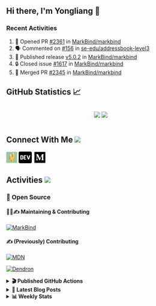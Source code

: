 ## Hi there, I'm Yongliang 👋

### Recent Activities

<!--START_SECTION:activity-->
1. 💪 Opened PR [#2361](https://github.com/MarkBind/markbind/pull/2361) in [MarkBind/markbind](https://github.com/MarkBind/markbind)
2. 🗣 Commented on [#156](https://github.com/se-edu/addressbook-level3/pull/156#issuecomment-1694600911) in [se-edu/addressbook-level3](https://github.com/se-edu/addressbook-level3)
3. 🚀 Published release [v5.0.2](https://github.com/MarkBind/markbind/releases/tag/v5.0.2) in [MarkBind/markbind](https://github.com/MarkBind/markbind)
4. 🔒 Closed issue [#1617](https://github.com/MarkBind/markbind/issues/1617) in [MarkBind/markbind](https://github.com/MarkBind/markbind)
5. 🎉 Merged PR [#2345](https://github.com/MarkBind/markbind/pull/2345) in [MarkBind/markbind](https://github.com/MarkBind/markbind)
<!--END_SECTION:activity-->

## GitHub Statistics :chart_with_upwards_trend:
<div align="center">
<div style="display: flex; align-items: center; justify-content: center;">

[![](https://github-readme-stats-tlylt.vercel.app/api?username=tlylt&show_icons=true&theme=tokyonight&hide_border=true&locale=en)](https://github.com/tlylt)
[![](https://github-readme-streak-stats.herokuapp.com/?user=tlylt&theme=tokyonight&hide_border=true)](https://github.com/tlylt)
</div>
</div>

## Connect With Me <img src="https://media.giphy.com/media/2wh5K5yE3ulp3xgYcG/giphy-downsized.gif" width="30">

<a href="https://www.yongliangliu.com/" target="_blank"><img align="center" src="static/site-icon.png" alt="yongliangliu.com" height="29" width="29" /></a>
<a href="https://dev.to/tlylt" target="_blank"><img align="center" src="static/dev-badge.svg" alt="dev.to/tlylt" height="35" width="35" /></a>
<a href="https://tlylt.medium.com" target="_blank"><img align="center" src="static/medium.png" alt="tlylt.medium.com" height="35" width="35" /></a>

## Activities <img src="https://media.giphy.com/media/WUlplcMpOCEmTGBtBW/giphy.gif" width="30">

### 🔭 Open Source

#### 👷‍♂️✍️ Maintaining & Contributing
[![MarkBind](https://github-readme-stats-tlylt.vercel.app/api/pin/?username=markbind&repo=markbind)](https://github.com/MarkBind/markbind)

#### ✍️ (Previously) Contributing
[![MDN](https://github-readme-stats-tlylt.vercel.app/api/pin/?username=mdn&repo=content)](https://github.com/mdn/content/issues?q=is%3Aopen+involves%3A%40me+sort%3Aupdated-desc)

[![Dendron](https://github-readme-stats-tlylt.vercel.app/api/pin/?username=dendronhq&repo=dendron)](https://github.com/dendronhq/dendron/issues?q=is%3Aopen+involves%3A%40me+sort%3Aupdated-desc)

<details>
<summary> <b>🎬 Published GitHub Actions </b> </summary>

[![install-graphviz](https://github-readme-stats-tlylt.vercel.app/api/pin/?username=tlylt&repo=install-graphviz)](https://github.com/tlylt/install-graphviz)

[![reposense-action](https://github-readme-stats-tlylt.vercel.app/api/pin/?username=tlylt&repo=reposense-action)](https://github.com/tlylt/reposense-action)

[![markbin-action](https://github-readme-stats-tlylt.vercel.app/api/pin/?username=markbind&repo=markbind-action)](https://github.com/MarkBind/markbind-action)

</details>

<details>
<summary> <b>📕 Latest Blog Posts</b> </summary>

<!-- BLOG-POST-LIST:START -->
- [Deploy a ChatGPT API Server in no time](https://www.yongliangliu.com/blog/chatgpt-nextjs-server/)
- [Creating a regex-based Markdown parser in TypeScript](https://www.yongliangliu.com/blog/rmark/)
- [Create VSCode Snippets for Markdown Blog Workflows](https://www.yongliangliu.com/blog/vscode-snippets/)
- [Brag Doc 2023](https://www.yongliangliu.com/blog/brag-doc-2023/)
- [My Journey into Open Source](https://www.yongliangliu.com/blog/my-journey-into-open-source/)
<!-- BLOG-POST-LIST:END -->

</details>

<details>
<summary> <b>📊 Weekly Stats</b> </summary>

<!--START_SECTION:waka-->
![Code Time](http://img.shields.io/badge/Code%20Time-1%2C116%20hrs%2014%20mins-blue)

**🐱 My GitHub Data** 

> 📦 652.8 kB Used in GitHub's Storage 
 > 
> 🏆 1,444 Contributions in the Year 2023
 > 
> 🚫 Not Opted to Hire
 > 
> 📜 174 Public Repositories 
 > 
> 🔑 40 Private Repositories 
 > 
**I'm an Early 🐤** 

```text
🌞 Morning                3913 commits        ███████░░░░░░░░░░░░░░░░░░   29.35 % 
🌆 Daytime                3580 commits        ███████░░░░░░░░░░░░░░░░░░   26.85 % 
🌃 Evening                4941 commits        █████████░░░░░░░░░░░░░░░░   37.06 % 
🌙 Night                  899 commits         ██░░░░░░░░░░░░░░░░░░░░░░░   06.74 % 
```
📅 **I'm Most Productive on Wednesday** 

```text
Monday                   1738 commits        ███░░░░░░░░░░░░░░░░░░░░░░   13.04 % 
Tuesday                  1943 commits        ████░░░░░░░░░░░░░░░░░░░░░   14.57 % 
Wednesday                2158 commits        ████░░░░░░░░░░░░░░░░░░░░░   16.19 % 
Thursday                 1677 commits        ███░░░░░░░░░░░░░░░░░░░░░░   12.58 % 
Friday                   1718 commits        ███░░░░░░░░░░░░░░░░░░░░░░   12.89 % 
Saturday                 2041 commits        ████░░░░░░░░░░░░░░░░░░░░░   15.31 % 
Sunday                   2058 commits        ████░░░░░░░░░░░░░░░░░░░░░   15.44 % 
```


📊 **This Week I Spent My Time On** 

```text
🕑︎ Time Zone: Asia/Singapore

💬 Programming Languages: 
Markdown                 3 hrs 20 mins       █████████░░░░░░░░░░░░░░░░   37.38 % 
TypeScript               3 hrs 17 mins       █████████░░░░░░░░░░░░░░░░   36.85 % 
Vue.js                   1 hr 11 mins        ███░░░░░░░░░░░░░░░░░░░░░░   13.26 % 
JavaScript               36 mins             ██░░░░░░░░░░░░░░░░░░░░░░░   06.86 % 
JSON                     14 mins             █░░░░░░░░░░░░░░░░░░░░░░░░   02.79 % 
```


 Last Updated on 27/08/2023 00:45:15 UTC
<!--END_SECTION:waka-->

</details>
